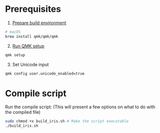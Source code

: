 # Prerequisites

1. [Prepare build environment](https://docs.qmk.fm/newbs_getting_started#set-up-your-environment)

```sh
# macOS
brew install qmk/qmk/qmk
```

2. [Run QMK setup](https://docs.qmk.fm/newbs_getting_started#set-up-qmk)

```sh
qmk setup
```

3. Set Unicode input

```sh
qmk config user.unicode_enabled=true
```

# Compile script

Run the compile script: (This will present a few options on what to do with the compiled file)

```sh
sudo chmod +x build_iris.sh # Make the script executable
./build_iris.sh
```
